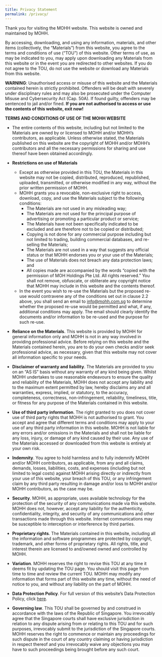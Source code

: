 ```yaml
---
title: Privacy Statement
permalink: /privacy/
---
```

Thank you for visiting the MOHH website. This website is owned and maintained by MOHH.

By accessing, downloading, and using any information, materials, and other items (collectively, the “Materials”) from this website, you agree to the terms and conditions of use (“TOU”) of this website. Other terms of use, as may be indicated to you, may apply upon downloading any Materials from this website or in the event you are redirected to other websites. If you do not agree to the TOU, do not use the website or download any Materials from this website.

**WARNING**: Unauthorised access or misuse of this website and the Materials contained herein is strictly prohibited. Offenders will be dealt with severely under disciplinary rules and may also be prosecuted under the Computer Misuse and Cybersecurity Act (Cap. 50A). If found guilty, offenders may be sentenced to jail and/or fined. **If you are not authorised to access or use the contents of this website, exit now!**

  

**TERMS AND CONDITIONS OF USE OF THE MOHH WEBSITE**

*   The entire contents of this website, including but not limited to the Materials are owned by or licensed to MOHH and/or MOHH’s contributors, as applicable. Unless otherwise stated, the Materials published on this website are the copyright of MOHH and/or MOHH’s contributors and all the necessary permissions for sharing and use thereof have been obtained accordingly.
  
*   **Restrictions on use of Materials**
    *   Except as otherwise provided in this TOU, the Materials in this website may not be copied, distributed, reproduced, republished, uploaded, transmitted, or otherwise modified in any way, without the prior written permission of MOHH.
    *   MOHH grants you a revocable, non-exclusive right to access, download, copy, and use the Materials subject to the following conditions:
        *   The Materials are not used in any misleading way;
        *   The Materials are not used for the principal purpose of advertising or promoting a particular product or service;
        *   The Materials have not been specifically indicated to be excluded and are therefore not to be copied or distributed;
        *   Copying is not done for any commercial purpose including but not limited to trading, building commercial databases, and re-selling the Materials;
        *   The Materials are not used in a way that suggests any official status or that MOHH endorses you or your use of the Materials;
        *   The use of Materials does not breach any data protection laws; and
        *   All copies made are accompanied by the words “copied with the permission of MOH Holdings Pte Ltd. All rights reserved.” You shall not remove, obfuscate, or obliterate any copyright notice that MOHH may include in this website and the contents thereof.
    *   In the event you wish to re-use the Materials but the proposed re-use would contravene any of the conditions set out in clause 2.2 above, you shall send an email to [info@mohh.com.sg](mailto:info@mohh.com.sg) to determine whether the proposed re-use would be permitted and what, if any, additional conditions may apply. The email should clearly identify the documents and/or information to be re-used and the purpose for such re-use.
  
*   **Reliance on the Materials**. This website is provided by MOHH for general information only and MOHH is not in any way involved in providing professional advice. Before relying on this website and the Materials contained herein, you are to do your own checks and/or seek professional advice, as necessary, given that this website may not cover all information specific to your needs.
  
*   **Disclaimer of warranty and liability**. The Materials are provided to you on an “AS IS” basis without any warranty of any kind being given. Whilst MOHH undertakes to use reasonable endeavours to ensure the quality and reliability of the Materials, MOHH does not accept any liability and to the maximum extent permitted by law, hereby disclaims any and all warranties, express, implied, or statutory, to the accuracy, completeness, correctness, non-infringement, reliability, timeliness, title, or fitness for any purpose of the Materials contained in this website.
  
*   **Use of third party information**. The right granted to you does not cover use of third party rights that MOHH is not authorised to grant. You accept and agree that different terms and conditions may apply to your use of any third party information in this website. MOHH is not liable for any errors and/or omissions in the Materials and shall not be liable for any loss, injury, or damage of any kind caused by their use. Any use of the Materials accessed or downloaded from this website is entirely at your own risk.
  
*   **Indemnity**. You agree to hold harmless and to fully indemnify MOHH and/or MOHH contributors, as applicable, from any and all claims, demands, losses, liabilities, costs, and expenses (including but not limited to legal costs) against MOHH arising directly or indirectly from your use of this website, your breach of this TOU, or any infringement claim by any third party resulting in damage and/or loss to MOHH and/or MOHH contributors, as the case may be.
  
*   **Security**. MOHH, as appropriate, uses available technology for the protection of the security of any communications made via this website. MOHH does not, however, accept any liability for the authenticity, confidentiality, integrity, and security of any communications and other transactions made through this website. Internet communications may be susceptible to interception or interference by third parties.
  
*   **Proprietary rights**. The Materials contained in this website, including all the information and software programmes are protected by copyright, trademark, and other forms of proprietary rights. All rights, title, and interest therein are licensed to and/owned owned and controlled by MOHH.
  
*   **Variation**. MOHH reserves the right to revise this TOU at any time it deems fit by updating the TOU page. You should visit this page from time to time and review the current TOU. MOHH may modify any information that forms part of this website any time, without the need of notice to you, and without any liability on the part of MOHH.
  
*   **Data Protection Policy**. For full version of this website’s Data Protection Policy, click [here](/privacy).
  
*   **Governing law**. This TOU shall be governed by and construed in accordance with the laws of the Republic of Singapore. You irrevocably agree that the Singapore courts shall have exclusive jurisdiction in relation to any dispute arising from or relating to this TOU and for such purposes, irrevocably submit to the jurisdiction of the Singapore courts. MOHH reserves the right to commence or maintain any proceedings for such dispute in the court of any country claiming or having jurisdiction in respect thereof and you irrevocably waive any objections you may have to such proceedings being brought before any such court.​